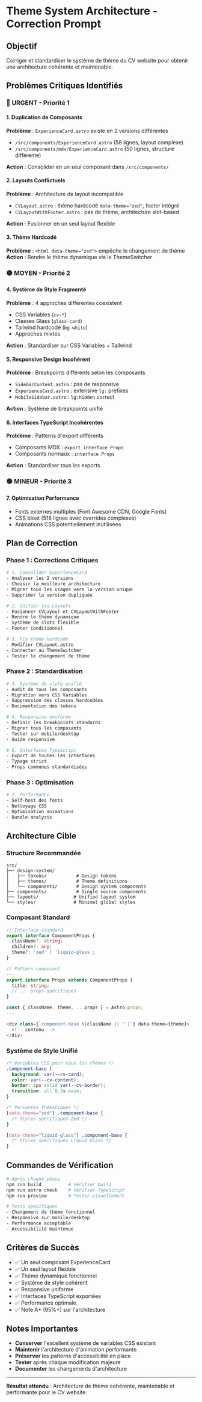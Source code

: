 # Theme System Architecture - Correction Prompt

## Objectif
Corriger et standardiser le système de thème du CV website pour obtenir une architecture cohérente et maintenable.

## Problèmes Critiques Identifiés

### 🔴 URGENT - Priorité 1

#### 1. Duplication de Composants
**Problème** : `ExperienceCard.astro` existe en 2 versions différentes
- `/src/components/ExperienceCard.astro` (58 lignes, layout complexe)
- `/src/components/mdx/ExperienceCard.astro` (50 lignes, structure différente)

**Action** : Consolider en un seul composant dans `/src/components/`

#### 2. Layouts Conflictuels
**Problème** : Architecture de layout incompatible
- `CVLayout.astro` : thème hardcodé `data-theme="zed"`, footer intégré
- `CVLayoutWithFooter.astro` : pas de thème, architecture slot-based

**Action** : Fusionner en un seul layout flexible

#### 3. Thème Hardcodé
**Problème** : `<html data-theme="zed">` empêche le changement de thème
**Action** : Rendre le thème dynamique via le ThemeSwitcher

### 🟡 MOYEN - Priorité 2

#### 4. Système de Style Fragmenté
**Problème** : 4 approches différentes coexistent
- CSS Variables (`cv-*`)
- Classes Glass (`glass-card`)
- Tailwind hardcodé (`bg-white`)
- Approches mixtes

**Action** : Standardiser sur CSS Variables + Tailwind

#### 5. Responsive Design Incohérent
**Problème** : Breakpoints différents selon les composants
- `SidebarContent.astro` : pas de responsive
- `ExperienceCard.astro` : extensive `lg:` prefixes
- `MobileSidebar.astro` : `lg:hidden` correct

**Action** : Système de breakpoints unifié

#### 6. Interfaces TypeScript Incohérentes
**Problème** : Patterns d'export différents
- Composants MDX : `export interface Props`
- Composants normaux : `interface Props`

**Action** : Standardiser tous les exports

### 🟢 MINEUR - Priorité 3

#### 7. Optimisation Performance
- Fonts externes multiples (Font Awesome CDN, Google Fonts)
- CSS bloat (516 lignes avec overrides complexes)
- Animations CSS potentiellement inutilisées

## Plan de Correction

### Phase 1 : Corrections Critiques

```bash
# 1. Consolider ExperienceCard
- Analyser les 2 versions
- Choisir la meilleure architecture
- Migrer tous les usages vers la version unique
- Supprimer la version dupliquée

# 2. Unifier les Layouts
- Fusionner CVLayout et CVLayoutWithFooter
- Rendre le thème dynamique
- Système de slots flexible
- Footer conditionnel

# 3. Fix thème hardcodé
- Modifier CVLayout.astro
- Connecter au ThemeSwitcher
- Tester le changement de thème
```

### Phase 2 : Standardisation

```bash
# 4. Système de style unifié
- Audit de tous les composants
- Migration vers CSS Variables
- Suppression des classes hardcodées
- Documentation des tokens

# 5. Responsive uniforme
- Définir les breakpoints standards
- Migrer tous les composants
- Tester sur mobile/desktop
- Guide responsive

# 6. Interfaces TypeScript
- Export de toutes les interfaces
- Typage strict
- Props communes standardisées
```

### Phase 3 : Optimisation

```bash
# 7. Performance
- Self-host des fonts
- Nettoyage CSS
- Optimisation animations
- Bundle analysis
```

## Architecture Cible

### Structure Recommandée
```
src/
├── design-system/
│   ├── tokens/           # Design tokens
│   ├── themes/           # Theme definitions
│   └── components/       # Design system components
├── components/           # Single source components
├── layouts/             # Unified layout system
└── styles/              # Minimal global styles
```

### Composant Standard
```typescript
// Interface standard
export interface ComponentProps {
  className?: string;
  children?: any;
  theme?: 'zed' | 'liquid-glass';
}

// Pattern composant
---
export interface Props extends ComponentProps {
  title: string;
  // ... props spécifiques
}

const { className, theme, ...props } = Astro.props;
---

<div class={`component-base ${className || ''}`} data-theme={theme}>
  <!-- contenu -->
</div>
```

### Système de Style Unifié
```css
/* Variables CSS pour tous les thèmes */
.component-base {
  background: var(--cv-card);
  color: var(--cv-content);
  border: 1px solid var(--cv-border);
  transition: all 0.3s ease;
}

/* Variantes thématiques */
[data-theme="zed"] .component-base {
  /* Styles spécifiques Zed */
}

[data-theme="liquid-glass"] .component-base {
  /* Styles spécifiques Liquid Glass */
}
```

## Commandes de Vérification

```bash
# Après chaque phase
npm run build          # Vérifier build
npm run astro check    # Vérifier TypeScript
npm run preview        # Tester visuellement

# Tests spécifiques
- Changement de thème fonctionnel
- Responsive sur mobile/desktop
- Performance acceptable
- Accessibilité maintenue
```

## Critères de Succès

- ✅ Un seul composant ExperienceCard
- ✅ Un seul layout flexible
- ✅ Thème dynamique fonctionnel
- ✅ Système de style cohérent
- ✅ Responsive uniforme
- ✅ Interfaces TypeScript exportées
- ✅ Performance optimale
- ✅ Note A+ (95%+) sur l'architecture

## Notes Importantes

- **Conserver** l'excellent système de variables CSS existant
- **Maintenir** l'architecture d'animation performante
- **Préserver** les patterns d'accessibilité en place
- **Tester** après chaque modification majeure
- **Documenter** les changements d'architecture

---

**Résultat attendu** : Architecture de thème cohérente, maintenable et performante pour le CV website.